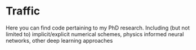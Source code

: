 # Traffic
Here you can find code pertaining to my PhD research. Including (but not limited to)
implicit/explicit numerical schemes, physics informed neural networks, other deep
learning approaches
